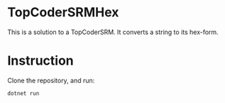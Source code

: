 # TopCoderSRMHex
 
This is a solution to a TopCoderSRM. It converts a string to its hex-form. 

# Instruction

Clone the repository, and run:

`dotnet run`
